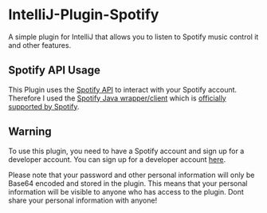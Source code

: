 # IntelliJ-Plugin-Spotify

A simple plugin for IntelliJ that allows you to listen to Spotify music control it and other features.

## Spotify API Usage
This Plugin uses the [Spotify API](https://developer.spotify.com/documentation/web-api/) to interact with your Spotify account. Therefore I used the [Spotify Java wrapper/client](https://github.com/spotify-web-api-java/spotify-web-api-java) which is [officially supported by Spotify](https://developer.spotify.com/documentation/web-api/libraries/).

## Warning
To use this plugin, you need to have a Spotify account and sign up for a developer account. You can sign up for a developer account [here](https://developer.spotify.com/dashboard/).

Please note that your password and other personal information will only be Base64 encoded and stored in the plugin. This means that your personal information will be visible to anyone who has access to the plugin.
Dont share your personal information with anyone!